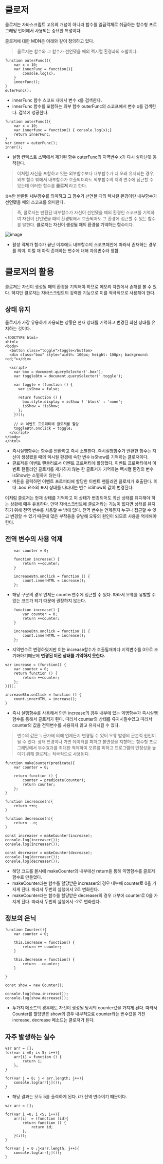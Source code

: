 # 클로저
클로저는 자바스크립트 고유의 개념이 아니라 함수를 일급객체로 취급하는 함수형 프로그래밍 언어에서 사용되는 중요한 특성이다.

클로저에 대한 MDN은 아래와 같이 정의하고 있다.
> 클로저는 함수와 그 함수가 선언됐을 때의 렉시컬 환경과의 조합이다.

```
function outerFunc(){
    var x = 10;
    var innerFunc = function(){
        console.log(x);
    }
    innerFunc();
}
outerFunc();
```
- innerFunc 함수 스코프 내에서 변수 x를 검색한다.
- innerFunc 함수를 포함하는 외부 함수 outerFunc의 스코프에서 변수 x를 검색한다. 검색에 성공한다.

```
function outerFunc(){
    var x = 10;
    var innerfunc = function() { console.log(x);}
    return innerFunc;
}
var inner = outerFunc();
inner();
```
- 실행 컨텍스트 스택에서 제거된 함수 outerFunc의 지역변수 x가 다시 살아난듯 동작한다.

> 이처럼 자신을 포함하고 잇는 외부함수보다 내부함수가 더 오래 유지되는 경우, 외부 함수 밖에서 내부함수가 호출되더라도 외부함수의 지역 변수에 접근할 수 있는데 이러한 함수를 <b>클로저</b> 라고 한다.

`함수`란 반환된 내부함수를 의미하고 그 함수가 선언될 때의 렉시컬 환경이란 내부함수가 선언됐을 때의 스코프를 의미한다.


> 즉, 클로저는 반환된 내부함수가 자신이 선언됐을 때의 환경인 스코프를 기억하여 자신이 선언됐을 때의 환경밖에서 호출되어도 그 환경에 접근할 수 있는 함수를 말한다. <b>클로저는 자신이 생성될 때의 환경을 기억하는 함수</b>이다.

![image](https://user-images.githubusercontent.com/62691610/156944679-c944d0f1-80cc-4770-80d2-4331d2f56375.png)

- 활성 객체가 함수가 끝난 이후에도 내부함수의 스코프체인에 따라서 존재하는 경우를 의미. 이럴 때 아직 존재하는 변수에 대해 자유변수라 칭함.

# 클로저의 활용
클로저는 자신이 생성될 때의 환경을 기억해야 하므로 메모리 차원에서 손해를 볼 수 있다. 하지만 클로저는 자바스크립트의 강력한 기능으로 이를 적극적으로 사용해야 한다.

## 상태 유지
클로저가 가장 유용하게 사용되는 상황은 현재 상태를 기억하고 변경된 최신 상태를 유지하는 것이다.

```
<!DOCTYPE html>
<html>
<body>
  <button class="toggle">toggle</button>
  <div class="box" style="width: 100px; height: 100px; background: red;"></div>

  <script>
    var box = document.querySelector('.box');
    var toggleBtn = document.querySelector('.toggle');

    var toggle = (function () {
      var isShow = false;

      return function () {
        box.style.display = isShow ? 'block' : 'none';
        isShow = !isShow;
      };
    })();

    // ② 이벤트 프로퍼티에 클로저를 할당
    toggleBtn.onclick = toggle;
  </script>
</body>
</html>
```
- 즉시실행함수는 함수를 반환하고 즉시 소멸한다. 즉시실행함수가 반환한 함수는 자신이 생성됐을 때의 렉시컬 환경에 속한 변수 isShow를 기억하는 클로저이다.
- 클로저를 이벤트 핸들러로서 이벤트 프로퍼티에 할당했다. 이벤트 프로퍼티에서 이벤트 핸들러인 클로저를 제거하지 않는 한 클로저가 기억하는 렉시컬 환경의 변수 isShow는 소멸하지 않는다.
- 버튼을 클릭하면 이벤트 프로퍼티에 할당한 이벤트 핸들러인 클로저가 호출된다. 이때 .box 요소의 표시 상태를 나타내는 변수 isShow의 값이 변경된다. 

이처럼 클로저는 현재 상태를 기억하고 이 상태가 변경되어도 최신 상태를 유지해야 하는 상황에 매우 유용하다. 만약 자바스크립트에 클로저라는 기능이 없다면 상태를 유지하기 위해 전역 변수를 사용할 수 밖에 없다. 전역 변수는 언제든지 누구나 접근할 수 잇고 변경할 수 있기 때문에 많은 부작용을 유발해 오류의 원인이 되므로 사용을 억제해야 한다.

## 전역 변수의 사용 억제
```
    var counter = 0;

    function increase() {
        return ++counter;
    }

    increaseBtn.onclick = function () {
        count.innerHTML = increase();
    };
```
- 해당 구문의 경우 언제든 counter변수에 접근할 수 있다. 따라서 오류를 유발할 수 있는 코드가 되기 때문에 권장하지 않는다.

```
    function increase() {
        var counter = 0;
        return ++counter;
    }

    increaseBtn.onclick = function () {
        count.innerHTML = increase();
    };
```
- 지역변수로 변경하였지만 이는 increase함수가 호출될때마다 지역변수를 0으로 초기화하기때문에 <b>변경된 이전 상태를 기억하지 못한다.</b>

```
var increase = (function() {
    var counter = 0;
    return function () {
        return ++counter;
    };
}());

increaseBtn.onClick = function () {
    count.innerHTML = increase();
}
```
- 즉시 실행함수를 사용해서 만든 increase의 경우 내부에 있는 익명함수가 즉시실행함수를 통해서 클로저가 된다. 따라서 counter의 상태를 유지시킬수있고 따라서 counter의 값을 전역변수를 사용하지 않고 유지시킬 수 있다.

> 변수의 값은 누군가에 의해 언제든지 변경될 수 있어 오류 발생의 근본적 원인이 될 수 있다. 상태 변경이나 가변 데이터를 피하고 불변성을 지향하는 함수형 프로그래밍에서 부수효과를 최대한 억제하여 오류를 피하고 프로그램의 안정성을 높이기 위해 클로저는 적극적으로 사용된다.


```
function makeCounter(predicate){
    var counter = 0;

    return function () {
        counter = predicate(counter);
        return counter;
    };
}

function increacse(n){
    return ++n;
}

function decreacse(n){
    return --n;
}

const increaser = makeCounter(increase);
console.log(increaser());
console.log(increaser());

const decreaser = makeCounter(decrease);
console.log(decreaser());
console.log(decreaser());

```
- 해당 코드를 볼시에 makeCounter의 내부에선 return을 통해 익명함수를 클로저함수로 만들었다.
- makeCounter라는 함수를 할당받은 increaser의 경우 내부에 counter로 0을 가지게 된다. 따라서 두번의 실행에서 2로 변화한다.
- makeCounter라는 함수를 할당받은 decreaser의 경우 내부에 counter로 0을 가지게 된다. 따라서 두번의 실행에서 -2로 변화한다.


## 정보의 은닉
```
function Counter(){
    var counter = 0;

    this.increase = function() {
        return ++ counter;
    }

    this.decrease = function() {
        return --counter;
    }

}

const show = new Counter();

console.log(show.increase());
console.log(show.decrease());
```
- 두가지 메소드의 경우에도 자신이 생성될 당시의 counter값을 가지게 된다. 따라서 Counter를 할당받은 show의 경우 내부적으로 counter라는 변수값을 가진 increase, decrease 메소드는 클로저가 된다. 

## 자주 발생하는 실수
```
var arr = [];
for(var i =0; i< 5; i++){
    arr[i] = function () {
        return i;
    };
}

for(var j = 0; j < arr.length; j++){
    console.log(arr[j]());
}
```
- 해당 결과는 모두 5를 출력하게 된다. i가 전역 변수이기 때문이다.

```
var arr = [];

for(var i =0; i <5; i++){
    arr[i]  = (function (id){
        return function () {
            return id;
        };
    }(i));
}

for(var j = 0 ;j<arr.length; j++){
    console.log(arr[j]());
}
```

